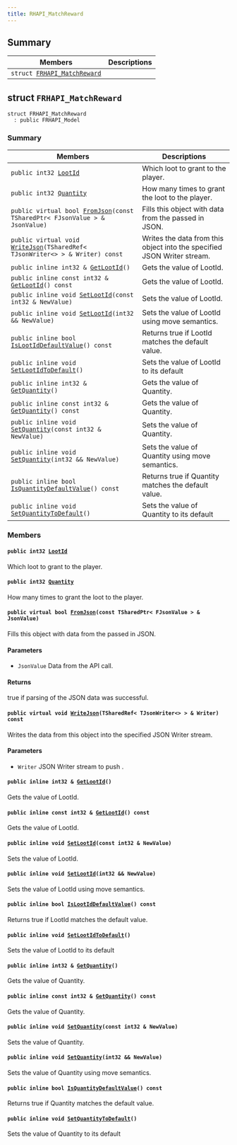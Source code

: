 ```yaml
---
title: RHAPI_MatchReward
---
```


## Summary

 Members                        | Descriptions                                
--------------------------------|---------------------------------------------
`struct `[`FRHAPI_MatchReward`](#structFRHAPI__MatchReward) | 

## struct `FRHAPI_MatchReward` <a id="structFRHAPI__MatchReward"></a>

```
struct FRHAPI_MatchReward
  : public FRHAPI_Model
```

### Summary

 Members                        | Descriptions                                
--------------------------------|---------------------------------------------
`public int32 `[`LootId`](#structFRHAPI__MatchReward_1aa730b2c3bef9076679f4196811c77aa4) | Which loot to grant to the player.
`public int32 `[`Quantity`](#structFRHAPI__MatchReward_1a29c92b98ab0f134e2e478fc0ac479bf0) | How many times to grant the loot to the player.
`public virtual bool `[`FromJson`](#structFRHAPI__MatchReward_1af3cd68bbd709a37180e2cb0927541dd4)`(const TSharedPtr< FJsonValue > & JsonValue)` | Fills this object with data from the passed in JSON.
`public virtual void `[`WriteJson`](#structFRHAPI__MatchReward_1a99ae1b8115561be22c9f837545bf5f11)`(TSharedRef< TJsonWriter<> > & Writer) const` | Writes the data from this object into the specified JSON Writer stream.
`public inline int32 & `[`GetLootId`](#structFRHAPI__MatchReward_1ab31690085ccfe4d5759d9c39813920b1)`()` | Gets the value of LootId.
`public inline const int32 & `[`GetLootId`](#structFRHAPI__MatchReward_1a5c50195551de760ce4e3e55074e336e8)`() const` | Gets the value of LootId.
`public inline void `[`SetLootId`](#structFRHAPI__MatchReward_1a3d8ee3a661dc1ee944b7ce811b1b38db)`(const int32 & NewValue)` | Sets the value of LootId.
`public inline void `[`SetLootId`](#structFRHAPI__MatchReward_1af10eaaa8bbdc1a2e5097d3099f2625d8)`(int32 && NewValue)` | Sets the value of LootId using move semantics.
`public inline bool `[`IsLootIdDefaultValue`](#structFRHAPI__MatchReward_1a822b444b0a0960df830361201bb1f149)`() const` | Returns true if LootId matches the default value.
`public inline void `[`SetLootIdToDefault`](#structFRHAPI__MatchReward_1a1b0693a0221603662eadd4434c5c3c1a)`()` | Sets the value of LootId to its default
`public inline int32 & `[`GetQuantity`](#structFRHAPI__MatchReward_1a0df531d1285963c8c7d6be2f1fefd979)`()` | Gets the value of Quantity.
`public inline const int32 & `[`GetQuantity`](#structFRHAPI__MatchReward_1a21d13a6abd295eae55c815f8a495487f)`() const` | Gets the value of Quantity.
`public inline void `[`SetQuantity`](#structFRHAPI__MatchReward_1afd4de34e83b386737898572b7da7f145)`(const int32 & NewValue)` | Sets the value of Quantity.
`public inline void `[`SetQuantity`](#structFRHAPI__MatchReward_1a3ac16881976c18d2fbcdbf42c33adf05)`(int32 && NewValue)` | Sets the value of Quantity using move semantics.
`public inline bool `[`IsQuantityDefaultValue`](#structFRHAPI__MatchReward_1af46379b00d725cf2ecd86db33e4e1f8e)`() const` | Returns true if Quantity matches the default value.
`public inline void `[`SetQuantityToDefault`](#structFRHAPI__MatchReward_1a2c1eb4fbd5f16b9d3c745a455369117c)`()` | Sets the value of Quantity to its default

### Members

#### `public int32 `[`LootId`](#structFRHAPI__MatchReward_1aa730b2c3bef9076679f4196811c77aa4) <a id="structFRHAPI__MatchReward_1aa730b2c3bef9076679f4196811c77aa4"></a>

Which loot to grant to the player.

#### `public int32 `[`Quantity`](#structFRHAPI__MatchReward_1a29c92b98ab0f134e2e478fc0ac479bf0) <a id="structFRHAPI__MatchReward_1a29c92b98ab0f134e2e478fc0ac479bf0"></a>

How many times to grant the loot to the player.

#### `public virtual bool `[`FromJson`](#structFRHAPI__MatchReward_1af3cd68bbd709a37180e2cb0927541dd4)`(const TSharedPtr< FJsonValue > & JsonValue)` <a id="structFRHAPI__MatchReward_1af3cd68bbd709a37180e2cb0927541dd4"></a>

Fills this object with data from the passed in JSON.

#### Parameters
* `JsonValue` Data from the API call.

#### Returns
true if parsing of the JSON data was successful.

#### `public virtual void `[`WriteJson`](#structFRHAPI__MatchReward_1a99ae1b8115561be22c9f837545bf5f11)`(TSharedRef< TJsonWriter<> > & Writer) const` <a id="structFRHAPI__MatchReward_1a99ae1b8115561be22c9f837545bf5f11"></a>

Writes the data from this object into the specified JSON Writer stream.

#### Parameters
* `Writer` JSON Writer stream to push .

#### `public inline int32 & `[`GetLootId`](#structFRHAPI__MatchReward_1ab31690085ccfe4d5759d9c39813920b1)`()` <a id="structFRHAPI__MatchReward_1ab31690085ccfe4d5759d9c39813920b1"></a>

Gets the value of LootId.

#### `public inline const int32 & `[`GetLootId`](#structFRHAPI__MatchReward_1a5c50195551de760ce4e3e55074e336e8)`() const` <a id="structFRHAPI__MatchReward_1a5c50195551de760ce4e3e55074e336e8"></a>

Gets the value of LootId.

#### `public inline void `[`SetLootId`](#structFRHAPI__MatchReward_1a3d8ee3a661dc1ee944b7ce811b1b38db)`(const int32 & NewValue)` <a id="structFRHAPI__MatchReward_1a3d8ee3a661dc1ee944b7ce811b1b38db"></a>

Sets the value of LootId.

#### `public inline void `[`SetLootId`](#structFRHAPI__MatchReward_1af10eaaa8bbdc1a2e5097d3099f2625d8)`(int32 && NewValue)` <a id="structFRHAPI__MatchReward_1af10eaaa8bbdc1a2e5097d3099f2625d8"></a>

Sets the value of LootId using move semantics.

#### `public inline bool `[`IsLootIdDefaultValue`](#structFRHAPI__MatchReward_1a822b444b0a0960df830361201bb1f149)`() const` <a id="structFRHAPI__MatchReward_1a822b444b0a0960df830361201bb1f149"></a>

Returns true if LootId matches the default value.

#### `public inline void `[`SetLootIdToDefault`](#structFRHAPI__MatchReward_1a1b0693a0221603662eadd4434c5c3c1a)`()` <a id="structFRHAPI__MatchReward_1a1b0693a0221603662eadd4434c5c3c1a"></a>

Sets the value of LootId to its default

#### `public inline int32 & `[`GetQuantity`](#structFRHAPI__MatchReward_1a0df531d1285963c8c7d6be2f1fefd979)`()` <a id="structFRHAPI__MatchReward_1a0df531d1285963c8c7d6be2f1fefd979"></a>

Gets the value of Quantity.

#### `public inline const int32 & `[`GetQuantity`](#structFRHAPI__MatchReward_1a21d13a6abd295eae55c815f8a495487f)`() const` <a id="structFRHAPI__MatchReward_1a21d13a6abd295eae55c815f8a495487f"></a>

Gets the value of Quantity.

#### `public inline void `[`SetQuantity`](#structFRHAPI__MatchReward_1afd4de34e83b386737898572b7da7f145)`(const int32 & NewValue)` <a id="structFRHAPI__MatchReward_1afd4de34e83b386737898572b7da7f145"></a>

Sets the value of Quantity.

#### `public inline void `[`SetQuantity`](#structFRHAPI__MatchReward_1a3ac16881976c18d2fbcdbf42c33adf05)`(int32 && NewValue)` <a id="structFRHAPI__MatchReward_1a3ac16881976c18d2fbcdbf42c33adf05"></a>

Sets the value of Quantity using move semantics.

#### `public inline bool `[`IsQuantityDefaultValue`](#structFRHAPI__MatchReward_1af46379b00d725cf2ecd86db33e4e1f8e)`() const` <a id="structFRHAPI__MatchReward_1af46379b00d725cf2ecd86db33e4e1f8e"></a>

Returns true if Quantity matches the default value.

#### `public inline void `[`SetQuantityToDefault`](#structFRHAPI__MatchReward_1a2c1eb4fbd5f16b9d3c745a455369117c)`()` <a id="structFRHAPI__MatchReward_1a2c1eb4fbd5f16b9d3c745a455369117c"></a>

Sets the value of Quantity to its default

